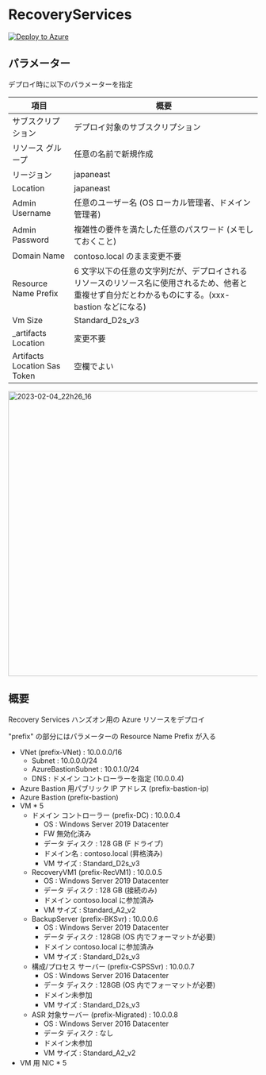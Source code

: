 # RecoveryServices

[![Deploy to Azure](https://aka.ms/deploytoazurebutton)](https://portal.azure.com/#create/Microsoft.Template/uri/https%3A%2F%2Fraw.githubusercontent.com%2Fkzk839%2FRecoveryServices%2Fmain%2Fmain.json)

## パラメーター

デプロイ時に以下のパラメーターを指定

| 項目                         | 概要                                                                                                                                               |
|------------------------------|----------------------------------------------------------------------------------------------------------------------------------------------------|
| サブスクリプション           | デプロイ対象のサブスクリプション                                                                                                                   |
| リソース グループ            | 任意の名前で新規作成                                                                                                                               |
| リージョン                   | japaneast                                                                                                                                          |
| Location                     | japaneast                                                                                                                                          |
| Admin Username               | 任意のユーザー名 (OS ローカル管理者、ドメイン管理者)                                                                                               |
| Admin Password               | 複雑性の要件を満たした任意のパスワード (メモしておくこと)                                                                                          |
| Domain Name                  | contoso.local のまま変更不要                                                                                                                       |
| Resource Name Prefix         | 6 文字以下の任意の文字列だが、デプロイされるリソースのリソース名に使用されるため、他者と重複せず自分だとわかるものにする。(xxx-bastion などになる) |
| Vm Size                      | Standard_D2s_v3                                                                                                                                    |
| _artifacts Location          | 変更不要                                                                                                                                           |
| Artifacts Location Sas Token | 空欄でよい                                                                                                                                         |

<img width="574" alt="2023-02-04_22h26_16" src="https://user-images.githubusercontent.com/67820613/216857560-20a4bbb0-b46c-4d7f-bec0-f2a676e245de.png">

## 概要

Recovery Services ハンズオン用の Azure リソースをデプロイ

"prefix" の部分にはパラメーターの Resource Name Prefix が入る

- VNet (prefix-VNet) : 10.0.0.0/16
  - Subnet : 10.0.0.0/24
  - AzureBastionSubnet : 10.0.1.0/24
  - DNS : ドメイン コントローラーを指定 (10.0.0.4)
- Azure Bastion 用パブリック IP アドレス (prefix-bastion-ip)
- Azure Bastion (prefix-bastion)
- VM * 5
  - ドメイン コントローラー (prefix-DC) : 10.0.0.4
    - OS : Windows Server 2019 Datacenter
    - FW 無効化済み
    - データ ディスク : 128 GB (F ドライブ)
    - ドメイン名 : contoso.local (昇格済み)
    - VM サイズ : Standard_D2s_v3
  - RecoveryVM1 (prefix-RecVM1) : 10.0.0.5
    - OS : Windows Server 2019 Datacenter
    - データ ディスク : 128 GB (接続のみ)
    - ドメイン contoso.local に参加済み
    - VM サイズ : Standard_A2_v2
  - BackupServer (prefix-BKSvr) : 10.0.0.6
    - OS : Windows Server 2019 Datacenter
    - データ ディスク : 128GB (OS 内でフォーマットが必要)
    - ドメイン contoso.local に参加済み
    - VM サイズ : Standard_D2s_v3
  - 構成/プロセス サーバー (prefix-CSPSSvr) : 10.0.0.7
    - OS : Windows Server 2016 Datacenter
    - データ ディスク : 128GB (OS 内でフォーマットが必要)
    - ドメイン未参加
    - VM サイズ : Standard_D2s_v3
  - ASR 対象サーバー (prefix-Migrated) : 10.0.0.8
    - OS : Windows Server 2016 Datacenter
    - データ ディスク : なし
    - ドメイン未参加
    - VM サイズ : Standard_A2_v2
- VM 用 NIC * 5
